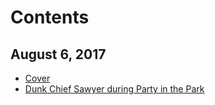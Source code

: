 # Contents
## August 6, 2017
* [Cover](README.md)
* [Dunk Chief Sawyer during Party in the Park](_posts/2017-08-03-your-chance-to-dunk-chief-sawyer.md)
